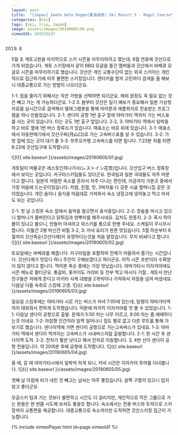 ```yaml
---
layout: post
title:  "[Japan] Iwate Geto Kogen(夏油高原) Ski Resort 5 - Mogul Course"
categories: [ski]
tags: [ski, trip, Japan]
image: assets/images/20190605/06.png
vimeoId1: 341533247
---
```


2019. 6

5월 초 게토고원을 마지막으로 스키 시즌을 마무리하려고 했는데, 6월 연휴에 갓산으로 가게 되었습니다. 
게토 스키장에서 같이 BBQ 모글을 즐긴 멤버들과 갓산에서 바베큐 모글로 시즌을 마무리하기로 했습니다.
갓산은 개인 교통수단이 없는 외국 스키어는 개인적으로 접근하기에 아주 불편한 스키장입니다.
렌터카를 할까 고민하다 검색을 좀 해보니 대중교통으로 가는 방법이 나오더군요.

1-1: 집을 줄이기 위해서는 작은 가방을 선택하면 되더군요. 해외 원정도 꼭 필요 없는 것은 빼고 가는 게 가능하더군요.
1-2 3: 봄부터 갓산은 일기 예보가 중요해서 일본 기상청 자료를 실시간으로 검색해서 텔레그램봇을 통해 아이폰과 애플워치로 
   전송받는 프로그램을 하나 만들었습니다.
2-1: 센다이 공항 1번 출구 앞에 야마가타 역까지 가는 버스표를 사는 곳이 있습니다. 타는 곳도 1번 출구 앞입니다.
2-2, 3: 야마가타 역에서 일박을 하고 바로 옆에 1번 버스 정류소가 있습니다. 매표소는 바로 뒤에 있습니다.
3-1: 매표소에서 자동판매기에서 갓산구찌(月山口)로 가는 고속버스표를 살  수 있습니다.
3-2: 가방 앞에 있는 곳이 대기 줄
3-3: 쯔루오카행 고속버스를 타면 됩니다. 7:23분 차를 타면 8:22에 갓산입구에 도착합니다. 

![]({{ site.baseurl }}/assets/images/20190605/01.jpg)

게토팀이 머물곳은 레스토인하나가사(レストイン花笠)입니다. 
갓산입구 버스 정류장에서 보이는 곳입니다. 
카구라스키팀들도 있더군요. 한국팀과 일본 국대들도 자주 머문다고 합니다.
일본의 저렴한 숙소를 혼자서 자주 다니는 편인데, 지금까지 가본곳 중에서 가장 마음에 드는곳이었습니다.
저렴, 친절, 맛, 3박자를 다 갖춘 시골 할머니집 같은 곳이었습니다.
개인 술이나 음식을 마음데로 가져와서 숙소 냉장고에 넣어놓고 먹고 마셔도 되는 곳입니다.

2-1: 첫 날 스킹후 숙소 앞에서 음악을 들으면서 휴식중입니다.
2-2: 깡술을 마시고 있으니 할머니가 몸버린다고 닭튀김과 덴뿌라를 해주시네요. 김치도 한종지.
2-3: 혹시 하이볼이 있냐고 물으니, 만들어 마셔라고 위스키를 통으로 한병 주네요.
      스케일이 무시무시 합니다. 이틀간 2병 마신건 비밀
3-2, 3: 저녁 요리가 완죤 맛있습니다. 5월 하순부터 6월까지 갓산죽순(갓산다께)이 유명하다는것을 처음 알았습니다. 
         무지 비싸다고 합니다.
![]({{ site.baseurl }}/assets/images/20190605/02.jpg)

토요일에는 바베큐를 해줍니다. 카구라팀을 포함하여 전체가 어울려서 즐기는 시간입니다.
갓산다께가 맛있다 하니 주인이 구해보겠다고 하더군요. 아직 시즌 초반이라 수확양이 많지 않다고 합니다.
먹어본 죽순 중에는 가장 맛났습니다. 야마가타시 이자카야에도 시즌 메뉴로 팔더군요.
통갈비, 홋카이도 가리비 등 전부 먹고 마시다 기절..
게토서 만난 친구들은 저에게 준다고 아키타 사케 대병을 2개씩이나 가져와서 자정을 넘겨 마셨네요.
다음날 다들 숙취로 스킹에 고생.
![]({{ site.baseurl }}/assets/images/20190605/03.jpg)

일요일 스킹후에는 야마가타 시로 가는 버스가 저녁 7:05에 있는데, 일행이 야마가타역까지 태워줘서 편하게 도착했습니다.
덕분에 마지막 이자카야를 맛 볼 수 있었습니다.
1-1: 다음날 센다이 공항으로 출발. 문제가 5:50 차는 너무 이르고, 9:00 차는 좀 애매하다는것 이네요.
1-2: 아침형 인간이라 일찍 일어나니 짐도 별로 없고 다른 루트를 통해 가보기로 했습니다. 센다이역에 가면 센다이 공항으로 가는고속버스가 있네요.
1-3: 야마가타 역에서 센다이 역까지는 고속버스가 시내버스처럼 출발합니다.
2-1: 한 시간 후 센다이역 도착.
2-2: 전차가 훨씬 낫다고 해서 전차로 이동합니다. 3, 4번 선이 센다이 공항 전용입니다.
약 20여분 후에 공항에 도착합니다.
![]({{ site.baseurl }}/assets/images/20190605/04.jpg)

올 때, 갈 때 야마가타시에서 일박씩 하게 되니, 저녁 시간은 이자카야 투어를 다녀봅니다.
![]({{ site.baseurl }}/assets/images/20190605/05.jpg)

셋째 날 아침에 비가 내린 것 빼고는 날씨는 아주 좋았습니다.
살짝 구름이 있으니 덥지 않고 좋더군요.

모글스키 팀과 가는 것보다 불편하고 시간도 더 걸리지만, 개인적으로 작은 그룹으로 가는 분들은 한 번쯤 시도해 보셔도 좋을듯 합니다. 숙소에서는 전용 버스와 트럭으로 스키장까지 교통편을 제공합니다. 
대중교통으로 숙소까지만 도착하면 갓산스키장 접근이 가능합니다. 

{% include vimeoPlayer.html id=page.vimeoId1 %}
